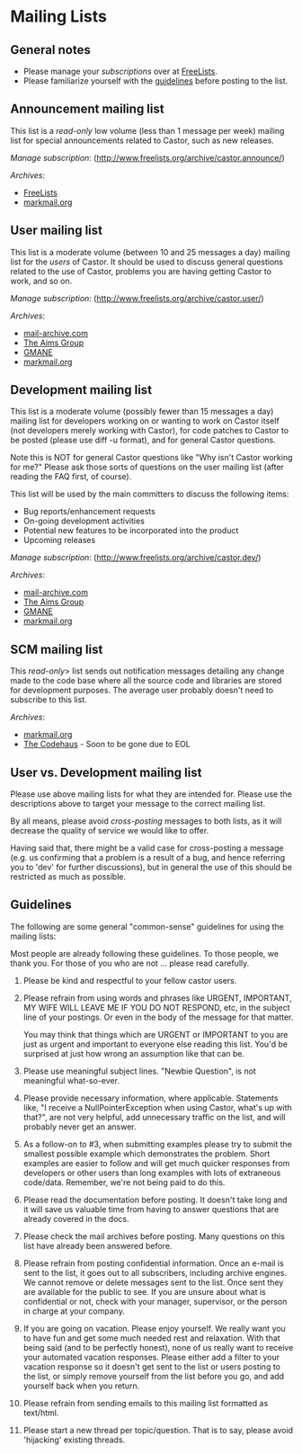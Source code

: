 # Mailing Lists

## General notes
    
* Please manage your *subscriptions* over at [FreeLists](http://www.freelists.org/).
* Please familiarize yourself with the [guidelines](#Guidelines) before posting to the list.

## Announcement mailing list 

This list is a *read-only* low volume (less than 1 message per week) mailing list for special announcements related to Castor, such as new releases.

*Manage subscription*: (http://www.freelists.org/archive/castor.announce/)
 
*Archives*:

* [FreeLists](http://www.freelists.org/archive/castor.user/)
* [markmail.org](http://castor.markmail.org/search/?q=list%3Aannounce)

## User mailing list

This list is a moderate volume (between 10 and 25 messages a day) mailing list for the *users* of Castor. It should be used to discuss general questions related to the use of Castor, problems you are having getting Castor to work, and so on.

*Manage subscription*: (http://www.freelists.org/archive/castor.user/)

*Archives*:

* [mail-archive.com](http://www.mail-archive.com/user@castor.codehaus.org)
* [The Aims Group](http://marc.theaimsgroup.com/?l=castor-user&amp;r=1&amp;w=2)
* [GMANE](http://news.gmane.org/gmane.comp.java.castor.user)
* [markmail.org](http://castor.markmail.org/search/?q=list%3Auser)

## Development mailing list

This list is a moderate volume (possibly fewer than 15 messages a
day) mailing list for developers working on or wanting to work on
Castor itself (not developers merely working with Castor), for code
patches to Castor to be posted (please use diff -u format), and for
general Castor questions.

Note this is NOT for general Castor questions like "Why isn't Castor
working for me?" Please ask those sorts of questions on
the user mailing list (after reading the FAQ first, of course).

This list will be used by the main committers to discuss the following
items:

* Bug reports/enhancement requests
* On-going development activities
* Potential new features to be incorporated into the product
* Upcoming releases

*Manage subscription*: (http://www.freelists.org/archive/castor.dev/)

*Archives*:

* [mail-archive.com](http://www.mail-archive.com/dev@castor.codehaus.org/)
* [The Aims Group](http://marc.theaimsgroup.com/?l=castor-dev&amp;r=1&amp;w=2)
* [GMANE](http://news.gmane.org/gmane.comp.java.castor.devel)
* [markmail.org](http://castor.markmail.org/search/?q=list%3Adev)

## SCM mailing list

This *read-only*> list sends out notification messages detailing any change made to the code base where all the source code and libraries are stored for development purposes. The average user probably doesn't need to subscribe to this list.

*Archives*:

* [markmail.org](http://castor.markmail.org/search/?q=list%3Ascm)
* [The Codehaus](http://archive.castor.codehaus.org/scm) - Soon to be gone due to EOL

## User vs. Development mailing list

Please use above mailing lists for what they are intended for. Please use
the descriptions above to target your message to the correct mailing list.

By all means, please avoid *cross-posting* messages to both lists,
as it will decrease the quality of service we would like to offer.

Having said that, there might be a valid case for cross-posting
a message (e.g. us confirming that a problem is a result of a bug, and hence
referring you to 'dev' for further discussions), but in general
the use of this should be restricted as much as possible.

## Guidelines

The following are some general "common-sense" guidelines for using the
mailing lists:

Most people are already following these guidelines. To those people, we
thank you. For those of you who are not ... please read carefully.

1. Please be kind and respectful to your fellow castor users.

2. Please refrain from using words and phrases like URGENT, IMPORTANT,
MY WIFE WILL LEAVE ME IF YOU DO NOT RESPOND, etc, in the subject line
of your postings. Or even in the body of the message for that matter.

	You may think that things which are URGENT or IMPORTANT to you are
	just as urgent and important to everyone else reading this list.
	You'd be surprised at just how wrong an assumption like that can be.

3. Please use meaningful subject lines. "Newbie Question", is not meaningful what-so-ever.

4. Please provide necessary information, where applicable.  Statements
like, "I receive a NullPointerException when using Castor, what's up
with that?", are not very helpful, add unnecessary traffic on the
list, and will probably never get an answer.

5. As a follow-on to #3, when submitting examples please try to submit
the smallest possible example which demonstrates the problem. Short
examples are easier to follow and will get much quicker responses
from developers or other users than long examples with lots of
extraneous code/data.  Remember, we're not being paid to do this.

6. Please read the documentation before posting. It doesn't take long
and it will save us valuable time from having to answer questions
that are already covered in the docs.

7. Please check the mail archives before posting. Many questions on
this list have already been answered before.

8. Please refrain from posting confidential information. Once an e-mail
is sent to the list, it goes out to all subscribers, including
archive engines. We cannot remove or delete messages sent to the
list. Once sent they are available for the public to see. If you are
unsure about what is confidential or not, check with your manager,
supervisor, or the person in charge at your company.

9. If you are going on vacation. Please enjoy yourself. We really want
you to have fun and get some much needed rest and relaxation. With
that being said (and to be perfectly honest), none of us really want
to receive your automated vacation responses. Please either add a
filter to your vacation response so it doesn't get sent to the list
or users posting to the list, or simply remove yourself from the
list before you go, and add yourself back when you return.

10. Please refrain from sending emails to this mailing list formatted
as text/html.

11. Please start a new thread per topic/question. That is to say, please
avoid 'hijacking' existing threads.

